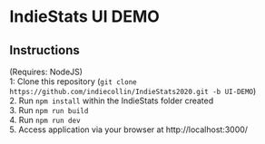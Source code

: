 # IndieStats UI DEMO

## Instructions  
(Requires: NodeJS)  
1: Clone this repository (`git clone https://github.com/indiecollin/IndieStats2020.git -b UI-DEMO`)  
2. Run `npm install` within the IndieStats folder created  
3. Run `npm run build`  
4. Run `npm run dev`  
5. Access application via your browser at http://localhost:3000/